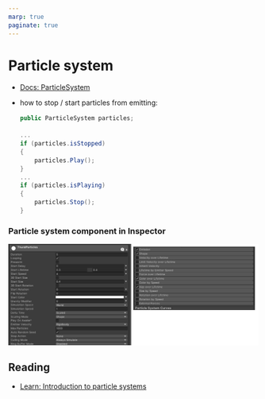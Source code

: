 ```yaml
---
marp: true
paginate: true
---
```

<!-- headingDivider: 3 -->
<!-- class: invert -->

# Particle system

* [Docs: ParticleSystem](https://docs.unity3d.com/ScriptReference/ParticleSystem.html)

* how to stop / start particles from emitting:
	```c#
	public ParticleSystem particles;

	...
	if (particles.isStopped)
	{
		particles.Play();
	}
	...
	if (particles.isPlaying)
	{
		particles.Stop();
	}
	```

### Particle system component in Inspector
![](imgs/particle-system-inspector.png)


## Reading

* [Learn: Introduction to particle systems](https://learn.unity.com/tutorial/introduction-to-particle-systems#)